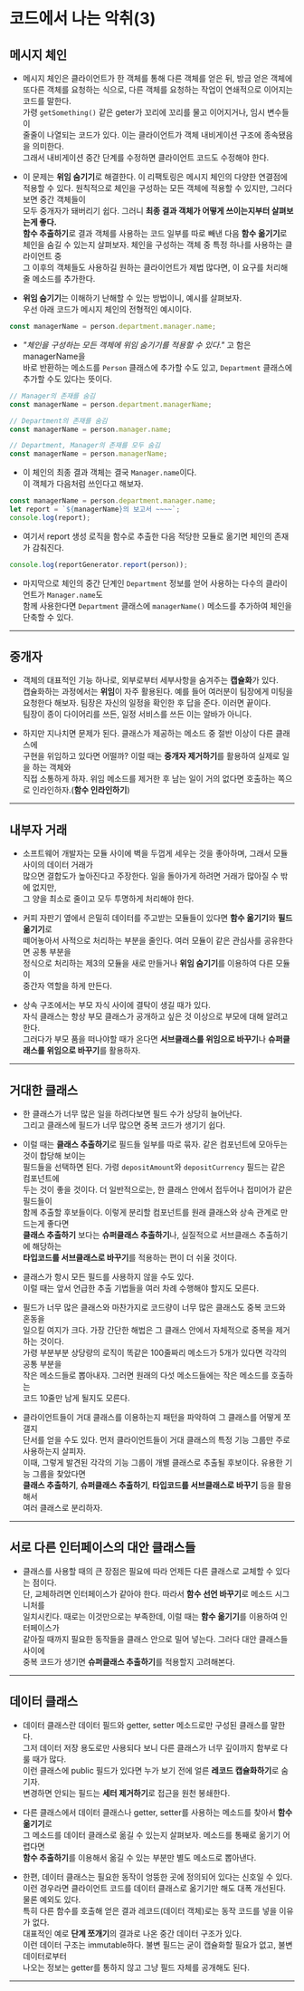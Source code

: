 # 코드에서 나는 악취(3)

<h2>메시지 체인</h2>

- 메시지 체인은 클라이언트가 한 객체를 통해 다른 객체를 얻은 뒤, 방금 얻은 객체에  
  또다른 객체를 요청하는 식으로, 다른 객체를 요청하는 작업이 연쇄적으로 이어지는 코드를 말한다.  
  가령 `getSomething()` 같은 geter가 꼬리에 꼬리를 물고 이어지거나, 임시 변수들이  
  줄줄이 나열되는 코드가 있다. 이는 클라이언트가 객체 내비게이션 구조에 종속됐음을 의미한다.  
  그래서 내비게이션 중간 단계를 수정하면 클라이언트 코드도 수정해야 한다.

- 이 문제는 **위임 숨기기**로 해결한다. 이 리팩토링은 메시지 체인의 다양한 연결점에  
  적용할 수 있다. 원칙적으로 체인을 구성하는 모든 객체에 적용할 수 있지만, 그러다 보면 중간 객체들이  
  모두 중개자가 돼버리기 쉽다. 그러니 **최종 결과 객체가 어떻게 쓰이는지부터 살펴보는게 좋다.**  
  **함수 추출하기**로 결과 객체를 사용하는 코드 일부를 따로 빼낸 다음 **함수 옮기기**로  
  체인을 숨길 수 있는지 살펴보자. 체인을 구성하는 객체 중 특정 하나를 사용하는 클라이언트 중  
  그 이후의 객체들도 사용하길 원하는 클라이언트가 제법 많다면, 이 요구를 처리해줄 메소드를 추가한다.

- **위임 숨기기**는 이해하기 난해할 수 있는 방법이니, 예시를 살펴보자.  
  우선 아래 코드가 메시지 체인의 전형적인 예시이다.

```js
const managerName = person.department.manager.name;
```

- _"체인을 구성하는 모든 객체에 위임 숨기기를 적용할 수 있다."_ 고 함은 managerName을  
  바로 반환하는 메소드를 `Person` 클래스에 추가할 수도 있고, `Department` 클래스에  
  추가할 수도 있다는 뜻이다.

```js
// Manager의 존재를 숨김
const managerName = person.department.managerName;

// Department의 존재를 숨김
const managerName = person.manager.name;

// Department, Manager의 존재를 모두 숨김
const managerName = person.managerName;
```

- 이 체인의 최종 결과 객체는 결국 `Manager.name`이다.  
  이 객체가 다음처럼 쓰인다고 해보자.

```js
const managerName = person.department.manager.name;
let report = `${managerName}의 보고서 ~~~~`;
console.log(report);
```

- 여기서 report 생성 로직을 함수로 추출한 다음 적당한 모듈로 옮기면 체인의 존재가 감춰진다.

```js
console.log(reportGenerator.report(person));
```

- 마지막으로 체인의 중간 단계인 `Department` 정보를 얻어 사용하는 다수의 클라이언트가 `Manager.name`도  
  함께 사용한다면 `Department` 클래스에 `managerName()` 메소드를 추가하여 체인을 단축할 수 있다.

<hr/>

<h2>중개자</h2>

- 객체의 대표적인 기능 하나로, 외부로부터 세부사항을 숨겨주는 **캡슐화**가 있다.  
  캡슐화하는 과정에서는 **위임**이 자주 활용된다. 예를 들어 여러분이 팀장에게 미팅을  
  요청한다 해보자. 팀장은 자신의 일정을 확인한 후 답을 준다. 이러면 끝이다.  
  팀장이 종이 다이어리를 쓰든, 일정 서비스를 쓰든 이는 알바가 아니다.

- 하지만 지나치면 문제가 된다. 클래스가 제공하는 메소드 중 절반 이상이 다른 클래스에  
  구현을 위임하고 있다면 어떨까? 이럴 때는 **중개자 제거하기**를 활용하여 실제로 일을 하는 객체와  
  직접 소통하게 하자. 위임 메소드를 제거한 후 남는 일이 거의 없다면 호출하는 쪽으로 인라인하자.(**함수 인라인하기**)

<hr/>

<h2>내부자 거래</h2>

- 소프트웨어 개발자는 모듈 사이에 벽을 두껍게 세우는 것을 좋아하며, 그래서 모듈 사이의 데이터 거래가  
  많으면 결합도가 높아진다고 주장한다. 일을 돌아가게 하려면 거래가 많아질 수 밖에 없지만,  
  그 양을 최소로 줄이고 모두 투명하게 처리해야 한다.

- 커피 자판기 옆에서 은밀히 데이터를 주고받는 모듈들이 있다면 **함수 옮기기**와 **필드 옮기기**로  
  떼어놓아서 사적으로 처리하는 부분을 줄인다. 여러 모듈이 같은 관심사를 공유한다면 공통 부분을  
  정식으로 처리하는 제3의 모듈을 새로 만들거나 **위임 숨기기**를 이용하여 다른 모듈이  
  중간자 역할을 하게 만든다.

- 상속 구조에서는 부모 자식 사이에 결탁이 생길 때가 있다.  
  자식 클래스는 항상 부모 클래스가 공개하고 싶은 것 이상으로 부모에 대해 알려고 한다.  
  그러다가 부모 품을 떠나야할 때가 온다면 **서브클래스를 위임으로 바꾸기**나 **슈퍼클래스를 위임으로 바꾸기**를 활용하자.

<hr/>

<h2>거대한 클래스</h2>

- 한 클래스가 너무 많은 일을 하려다보면 필드 수가 상당히 늘어난다.  
  그리고 클래스에 필드가 너무 많으면 중복 코드가 생기기 쉽다.

- 이럴 때는 **클래스 추출하기**로 필드들 일부를 따로 묶자. 같은 컴포넌트에 모아두는 것이 합당해 보이는  
  필드들을 선택하면 된다. 가령 `depositAmount`와 `depositCurrency` 필드는 같은 컴포넌트에  
  두는 것이 좋을 것이다. 더 일반적으로는, 한 클래스 안에서 접두어나 접미어가 같은 필드들이  
  함께 추출할 후보들이다. 이렇게 분리할 컴포넌트를 원래 클래스와 상속 관계로 만드는게 좋다면  
  **클래스 추출하기** 보다는 **슈퍼클래스 추출하기**나, 실질적으로 서브클래스 추출하기에 해당하는  
  **타입코드를 서브클래스로 바꾸기**를 적용하는 편이 더 쉬울 것이다.

- 클래스가 항시 모든 필드를 사용하지 않을 수도 있다.  
  이럴 때는 앞서 언급한 추출 기법들을 여러 차례 수행해야 할지도 모른다.

- 필드가 너무 많은 클래스와 마찬가지로 코드량이 너무 많은 클래스도 중복 코드와 혼동을  
  일으킬 여지가 크다. 가장 간단한 해법은 그 클래스 안에서 자체적으로 중복을 제거하는 것이다.  
  가령 부분부분 상당량의 로직이 똑같은 100줄짜리 메소드가 5개가 있다면 각각의 공통 부분을  
  작은 메소드들로 뽑아내자. 그러면 원래의 다섯 메소드들에는 작은 메소드를 호출하는  
  코드 10줄만 남게 될지도 모른다.

- 클라이언트들이 거대 클래스를 이용하는지 패턴을 파악하여 그 클래스를 어떻게 쪼갤지  
  단서를 얻을 수도 있다. 먼저 클라이언트들이 거대 클래스의 특정 기능 그룹만 주로 사용하는지 살피자.  
  이때, 그렇게 발견된 각각의 기능 그룹이 개별 클래스로 추출될 후보이다. 유용한 기능 그룹을 찾았다면  
  **클래스 추출하기**, **슈퍼클래스 추출하기**, **타입코드를 서브클래스로 바꾸기** 등을 활용해서  
  여러 클래스로 분리하자.

<hr/>

<h2>서로 다른 인터페이스의 대안 클래스들</h2>

- 클래스를 사용할 때의 큰 장점은 필요에 따라 언제든 다른 클래스로 교체할 수 있다는 점이다.  
  단, 교체하려면 인터페이스가 같아야 한다. 따라서 **함수 선언 바꾸기**로 메소드 시그니처를  
  일치시킨다. 때로는 이것만으로는 부족한데, 이럴 때는 **함수 옮기기**를 이용하여 인터페이스가  
  같아질 때까지 필요한 동작들을 클래스 안으로 밀어 넣는다. 그러다 대안 클래스들 사이에  
  중복 코드가 생기면 **슈퍼클래스 추출하기**를 적용할지 고려해본다.

<hr/>

<h2>데이터 클래스</h2>

- 데이터 클래스란 데이터 필드와 getter, setter 메소드로만 구성된 클래스를 말한다.  
  그저 데이터 저장 용도로만 사용되다 보니 다른 클래스가 너무 깊이까지 함부로 다룰 때가 많다.  
  이런 클래스에 public 필드가 있다면 누가 보기 전에 얼른 **레코드 캡슐화하기**로 숨기자.  
  변경하면 안되는 필드는 **세터 제거하기**로 접근을 원천 봉쇄한다.

- 다른 클래스에서 데이터 클래스나 getter, setter를 사용하는 메소드를 찾아서 **함수 옮기기**로  
  그 메소드를 데이터 클래스로 옮길 수 있는지 살펴보자. 메소드를 통째로 옮기기 어렵다면  
  **함수 추출하기**를 이용해서 옮길 수 있는 부분만 별도 메소드로 뽑아낸다.

- 한편, 데이터 클래스는 필요한 동작이 엉뚱한 곳에 정의되어 있다는 신호일 수 있다.  
  이런 경우라면 클라이언트 코드를 데이터 클래스로 옮기기만 해도 대폭 개선된다. 물론 예외도 있다.  
  특히 다른 함수를 호출해 얻은 결과 레코드(데이터 객체)로는 동작 코드를 넣을 이유가 없다.  
  대표적인 예로 **단계 쪼개기**의 결과로 나온 중간 데이터 구조가 있다.  
  이런 데이터 구조는 immutable하다. 불변 필드는 굳이 캡슐화할 필요가 없고, 불변 데이터로부터  
  나오는 정보는 getter를 통하지 않고 그냥 필드 자체를 공개해도 된다.

<hr/>
